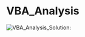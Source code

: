 # VBA_Analysis
![VBA_Analysis_Solution:](https://github.com/elasmo4/VBA_Analysis/assets/123216506/a3c4fd1d-d694-4ffd-8612-b3dac5767314 "Solution to Challenge 2")
